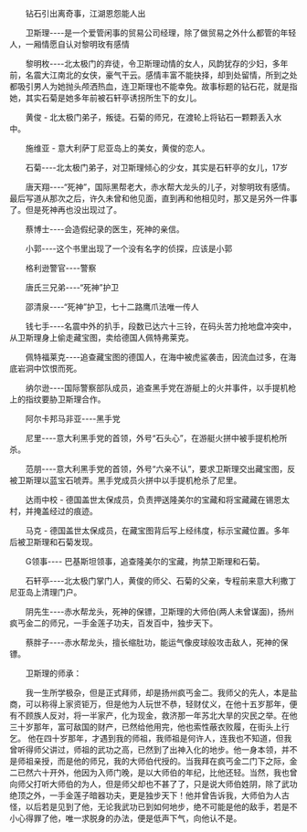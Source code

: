 　　钻石引出离奇事，江湖恩怨能人出

　　卫斯理----是一个爱管闲事的贸易公司经理，除了做贸易之外什么都管的年轻人，一厢情愿自认对黎明玫有感情

　　黎明枚----北太极门的弃徒，令卫斯理动情的女人，风韵犹存的少妇，多年前，名震大江南北的女侠，豪气干云。感情丰富不能抉择，却到处留情，所到之处都吸引男人为她抛头颅洒热血，连卫斯理也不能幸免。故事标题的钻石花，就是指她，其实石菊是她多年前被石轩亭诱拐所生下的女儿。

　　黄俊 - 北太极门弟子，叛徒。石菊的师兄，在渡轮上将钻石一颗颗丢入水中。

　　施维亚 - 意大利萨丁尼亚岛上的美女，黄俊的恋人。

　　石菊----北太极门弟子，对卫斯理倾心的少女，其实是石轩亭的女儿，17岁

　　唐天翔----“死神”，国际黑帮老大，赤水帮大龙头的儿子，对黎明玫有感情。最后写道从那次之后，许久未曾和他见面，直到再和他相见时，那又是另外一件事了。但是死神再也没出现过了。

　　蔡博士----会造假纪录的医生，死神的亲信。

　　小郭----这个书里出现了一个没有名字的侦探，应该是小郭

　　格利逊警官----警察

　　唐氏三兄弟----“死神”护卫

　　邵清泉----“死神”护卫，七十二路鹰爪法唯一传人

　　钱七手----名震中外的扒手，段数已达六十三铃，在码头苦力抢地盘冲突中，从卫斯理身上偷走藏宝图，卖给德国人佩特弗莱克。

　　佩特福莱克----追查藏宝图的德国人，在海中被虎鲨袭击，因流血过多，在海底岩洞中饮恨而死。

　　纳尔逊----国际警察部队成员，追查黑手党在游艇上的火并事件，以手提机枪上的指纹要胁卫斯理合作。

　　阿尔卡邦马非亚----黑手党

　　尼里----意大利黑手党的首领，外号“石头心”，在游艇火拼中被手提机枪所杀。

　　范朋----意大利黑手党的首领，外号“六亲不认”，要求卫斯理交出藏宝图，反被卫斯理以蓝宝石唬弄。黑手党成员火拼中以手提机枪杀了尼里。

　　达雨中校 - 德国盖世太保成员，负责押送隆美尔的宝藏和将宝藏藏在锡恩太村，并掩盖经过的痕迹。

　　马克 - 德国盖世太保成员，在藏宝图背后写上经纬度，标示宝藏位置。多年后被卫斯理和石菊发现。

　　G领事---- 巴基斯坦领事，追查隆美尔的宝藏，拘禁卫斯理和石菊。

　　石轩亭----北太极门掌门人，黄俊的师父、石菊的父亲，专程前来意大利撒丁尼亚岛上清理门户。

　　阴先生----赤水帮龙头，死神的保镖，卫斯理的大师伯(两人未曾谋面)，扬州疯丐金二的师兄，一手金莲子功夫，百发百中，独步天下。

　　蔡胖子----赤水帮龙头，擅长缩肚功，能运气像皮球般攻击敌人，死神的保镖。

　　卫斯理的师承：

　　我一生所学极杂，但是正式拜师，却是扬州疯丐金二。我师父的先人，本是盐商，可以称得上家资钜万，但是他为人玩世不恭，轻财仗义，在他十五岁那年，便有不顾族人反对，将一半家产，化为现金，救济那一年苏北大旱的灾民之举。在他三十岁那年，富可敌国的财产，已然给他用完，他也索性蔽衣败履，在街头上行乞。 他在四十岁那年，才遇到我的师祖，我师祖是何许人，连我也不知道，但我曾听得师父讲过，师祖的武功之高，已然到了出神入化的地步。他一身本领，并不是师祖亲授，而是他的师兄，我的大师伯代授的。当我拜在疯丐金二门下之际，金二已然六十开外，他因为入师门晚，是以大师伯的年纪，比他还轻。当然，我也曾向师父打听大师伯的为人，但是师父却也不甚了了，只是说大师伯姓阴，除了武功绝顶之外，一手金莲子暗器功夫，更是独步天下！他并曾告诉我，大师伯为人古怪，以后若是见到了他，无论我武功已到如何地步，绝不可能是他的敌手，若是不小心得罪了他，唯一求脱身的办法，便是低声下气，向他认不是。